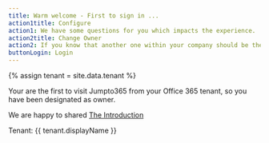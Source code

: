 ```yaml
---
title: Warm welcome - First to sign in ...
action1title: Configure
action1: We have some questions for you which impacts the experience.
action2title: Change Owner
action2: If you know that another one within your company should be the owner
buttonLogin: Login
---
```


{% assign tenant = site.data.tenant %}

Your are the first to visit Jumpto365 from your Office 365 tenant, so you have been designated as owner. 

We are happy to shared [The Introduction](https://medium.com/jumpto365/introducing-the-dynamic-periodic-table-of-office-365-2b419de32c24)

Tenant: {{ tenant.displayName }}
